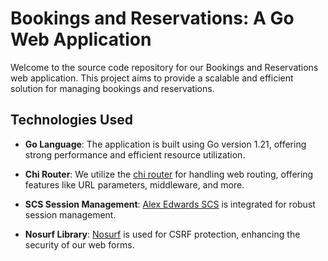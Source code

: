 # Bookings and Reservations: A Go Web Application

Welcome to the source code repository for our Bookings and Reservations web application. This project aims to provide a scalable and efficient solution for managing bookings and reservations.

## Technologies Used

- **Go Language**: The application is built using Go version 1.21, offering strong performance and efficient resource utilization.
  
- **Chi Router**: We utilize the [chi router](https://github.com/go-chi/chi/v5) for handling web routing, offering features like URL parameters, middleware, and more.

- **SCS Session Management**: [Alex Edwards SCS](https://github.com/alexedwards/scs/v2) is integrated for robust session management.

- **Nosurf Library**: [Nosurf](https://github.com/justinas/nosurf) is used for CSRF protection, enhancing the security of our web forms.
